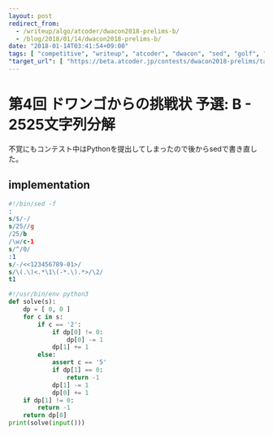```yaml
---
layout: post
redirect_from:
  - /writeup/algo/atcoder/dwacon2018-prelims-b/
  - /blog/2018/01/14/dwacon2018-prelims-b/
date: "2018-01-14T03:41:54+09:00"
tags: [ "competitive", "writeup", "atcoder", "dwacon", "sed", "golf", "dp", "regex" ]
"target_url": [ "https://beta.atcoder.jp/contests/dwacon2018-prelims/tasks/dwacon2018_prelims_b" ]
---
```


# 第4回 ドワンゴからの挑戦状 予選: B - 2525文字列分解

不覚にもコンテスト中はPythonを提出してしまったので後からsedで書き直した。

## implementation

``` sed
#!/bin/sed -f
:
s/$/-/
s/25//g
/25/b
/\w/c-1
s/^/0/
:1
s/-/<<123456789-01>/
s/\(.\)<.*\1\(-*.\).*>/\2/
t1
```

``` python
#!/usr/bin/env python3
def solve(s):
    dp = [ 0, 0 ]
    for c in s:
        if c == '2':
            if dp[0] != 0:
                dp[0] -= 1
            dp[1] += 1
        else:
            assert c == '5'
            if dp[1] == 0:
                return -1
            dp[1] -= 1
            dp[0] += 1
    if dp[1] != 0:
        return -1
    return dp[0]
print(solve(input()))
```
